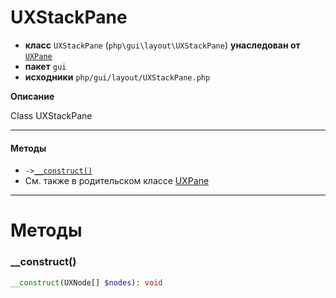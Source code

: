 # UXStackPane

- **класс** `UXStackPane` (`php\gui\layout\UXStackPane`) **унаследован от** [`UXPane`](https://github.com/jphp-group/jphp-gui-ext/blob/master/jphp-gui-ext/api-docs/classes/php/gui/layout/UXPane.ru.md)
- **пакет** `gui`
- **исходники** `php/gui/layout/UXStackPane.php`

**Описание**

Class UXStackPane

---

#### Методы

- `->`[`__construct()`](#method-__construct)
- См. также в родительском классе [UXPane](https://github.com/jphp-group/jphp-gui-ext/blob/master/jphp-gui-ext/api-docs/classes/php/gui/layout/UXPane.ru.md)

---
# Методы

<a name="method-__construct"></a>

### __construct()
```php
__construct(UXNode[] $nodes): void
```